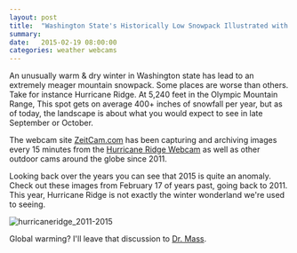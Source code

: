 ```yaml
---
layout: post
title:  "Washington State's Historically Low Snowpack Illustrated with Webcam Images"
summary: 
date:   2015-02-19 08:00:00
categories: weather webcams
---
```

An unusually warm & dry winter in Washington state has lead to an extremely meager mountain snowpack. Some places are worse
than others. Take for instance Hurricane Ridge. At 5,240 feet in the Olympic Mountain Range, This spot gets on average 400+ 
inches of snowfall per year, but as of today, the landscape is about what you would expect to see in late September or October.

The webcam site [ZeitCam.com](https://zeitcam.com/) has been capturing and archiving images every 15 minutes from the 
[Hurricane Ridge Webcam](http://zeitcam.com/webcam/hurricaneridge) as well as other outdoor cams around the globe since 2011. 

Looking back over the years you can see that 2015 is quite an anomaly. Check out these images from February 17 of years past, going back to 2011. This year, Hurricane Ridge is not exactly the winter wonderland we're used to seeing.

![hurricaneridge_2011-2015](https://cloud.githubusercontent.com/assets/6886403/6262407/23ce3998-b7b7-11e4-8b03-9bb514a95e92.jpg "Hurricane Ridge Snowfall Comparison 2011-2015"  )

Global warming? I'll leave that discussion to [Dr. Mass](http://cliffmass.blogspot.com/2015/02/the-origin-of-this-winters-weather.html).
